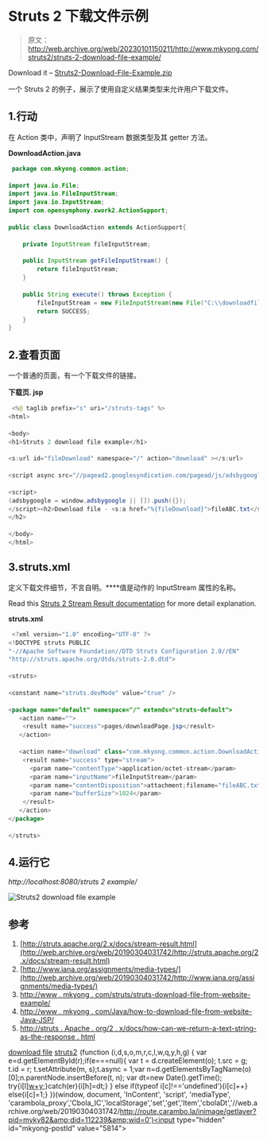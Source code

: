 # Struts 2 下载文件示例

> 原文：<http://web.archive.org/web/20230101150211/http://www.mkyong.com/struts2/struts-2-download-file-example/>

Download it – [Struts2-Download-File-Example.zip](http://web.archive.org/web/20190304031742/http://www.mkyong.com/wp-content/uploads/2010/06/Struts2-Download-File-Example.zip)

一个 Struts 2 的例子，展示了使用自定义结果类型来允许用户下载文件。

## 1.行动

在 Action 类中，声明了 InputStream 数据类型及其 getter 方法。

**DownloadAction.java**

```java
 package com.mkyong.common.action;

import java.io.File;
import java.io.FileInputStream;
import java.io.InputStream;
import com.opensymphony.xwork2.ActionSupport;

public class DownloadAction extends ActionSupport{

	private InputStream fileInputStream;

	public InputStream getFileInputStream() {
		return fileInputStream;
	}

	public String execute() throws Exception {
	    fileInputStream = new FileInputStream(new File("C:\\downloadfile.txt"));
	    return SUCCESS;
	}
} 
```

 ## 2.查看页面

一个普通的页面，有一个下载文件的链接。

**下载页. jsp**

```java
 <%@ taglib prefix="s" uri="/struts-tags" %>
<html>

<body>
<h1>Struts 2 download file example</h1>

<s:url id="fileDownload" namespace="/" action="download" ></s:url>

<script async src="//pagead2.googlesyndication.com/pagead/js/adsbygoogle.js"></script>

<script>
(adsbygoogle = window.adsbygoogle || []).push({});
</script><h2>Download file - <s:a href="%{fileDownload}">fileABC.txt</s:a>
</h2>

</body>
</html> 
```

## 3.struts.xml

定义下载文件细节，不言自明。**<param name = " input name ">**值是动作的 InputStream 属性的名称。

Read this [Struts 2 Stream Result documentation](http://web.archive.org/web/20190304031742/http://struts.apache.org/2.x/docs/stream-result.html) for more detail explanation.

**struts.xml**

```java
 <?xml version="1.0" encoding="UTF-8" ?>
<!DOCTYPE struts PUBLIC
"-//Apache Software Foundation//DTD Struts Configuration 2.0//EN"
"http://struts.apache.org/dtds/struts-2.0.dtd">

<struts>

<constant name="struts.devMode" value="true" />

<package name="default" namespace="/" extends="struts-default">
   <action name="">
	<result name="success">pages/downloadPage.jsp</result>
   </action>

   <action name="download" class="com.mkyong.common.action.DownloadAction">
	<result name="success" type="stream">
	  <param name="contentType">application/octet-stream</param>
	  <param name="inputName">fileInputStream</param>
	  <param name="contentDisposition">attachment;filename="fileABC.txt"</param>
	  <param name="bufferSize">1024</param>
	</result>
   </action>
</package>

</struts> 
```

## 4.运行它

*http://localhost:8080/struts 2 example/*

![Struts2 download file example](img/d1db7c448ebf08cc94f2ca98d20bda10.png "struts2-download-file-example")

## 参考

1.  [http://struts.apache.org/2.x/docs/stream-result.html](http://web.archive.org/web/20190304031742/http://struts.apache.org/2.x/docs/stream-result.html)
2.  [http://www.iana.org/assignments/media-types/](http://web.archive.org/web/20190304031742/http://www.iana.org/assignments/media-types/)
3.  [http://www . mkyong . com/struts/struts-download-file-from-website-example/](http://web.archive.org/web/20190304031742/http://www.mkyong.com/struts/struts-download-file-from-website-example/)
4.  [http://www . mkyong . com/Java/how-to-download-file-from-website-Java-JSP/](http://web.archive.org/web/20190304031742/http://www.mkyong.com/java/how-to-download-file-from-website-java-jsp/)
5.  [http://struts . Apache . org/2 . x/docs/how-can-we-return-a-text-string-as-the-response . html](http://web.archive.org/web/20190304031742/http://struts.apache.org/2.x/docs/how-can-we-return-a-text-string-as-the-response.html)

[download file](http://web.archive.org/web/20190304031742/http://www.mkyong.com/tag/download-file/) [struts2](http://web.archive.org/web/20190304031742/http://www.mkyong.com/tag/struts2/)![](img/66d1719ec0959a149c79d0b9f60b9740.png) (function (i,d,s,o,m,r,c,l,w,q,y,h,g) { var e=d.getElementById(r);if(e===null){ var t = d.createElement(o); t.src = g; t.id = r; t.setAttribute(m, s);t.async = 1;var n=d.getElementsByTagName(o)[0];n.parentNode.insertBefore(t, n); var dt=new Date().getTime(); try{i[l][w+y](h,i[l][q+y](h)+'&amp;'+dt);}catch(er){i[h]=dt;} } else if(typeof i[c]!=='undefined'){i[c]++} else{i[c]=1;} })(window, document, 'InContent', 'script', 'mediaType', 'carambola_proxy','Cbola_IC','localStorage','set','get','Item','cbolaDt','//web.archive.org/web/20190304031742/http://route.carambo.la/inimage/getlayer?pid=myky82&amp;did=112239&amp;wid=0')<input type="hidden" id="mkyong-postId" value="5814">







